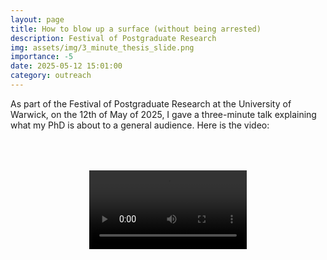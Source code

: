 ```yaml
---
layout: page
title: How to blow up a surface (without being arrested)
description: Festival of Postgraduate Research 
img: assets/img/3_minute_thesis_slide.png
importance: -5
date: 2025-05-12 15:01:00
category: outreach
---
```


As part of the Festival of Postgraduate Research at the University of Warwick, on the 12th of May of 2025, I gave a three-minute talk explaining what my PhD is about to a general audience. Here is the video:

<div style="padding: 50px 0 100px 0; display: flex; justify-content: center;">
  <video 
    src="/assets/video/How_to_blow_up_video.mp4" 
    type="video/mp4" 
    controls 
    style="width: 50%; height: auto; border: 0;" >
    Your browser does not support the video tag.
  </video>
</div>
